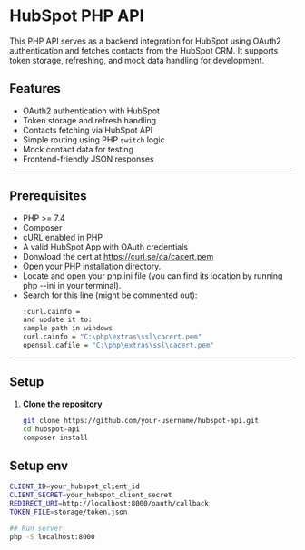 # HubSpot PHP API

This PHP API serves as a backend integration for HubSpot using OAuth2 authentication and fetches contacts from the HubSpot CRM. It supports token storage, refreshing, and mock data handling for development.

## Features

- OAuth2 authentication with HubSpot
- Token storage and refresh handling
- Contacts fetching via HubSpot API
- Simple routing using PHP `switch` logic
- Mock contact data for testing
- Frontend-friendly JSON responses

---

## Prerequisites

- PHP >= 7.4
- Composer
- cURL enabled in PHP
- A valid HubSpot App with OAuth credentials
- Donwload the cert at https://curl.se/ca/cacert.pem
- Open your PHP installation directory.
- Locate and open your php.ini file (you can find its location by running php --ini in your terminal).
- Search for this line (might be commented out):
  ```bash
  ;curl.cainfo =
  and update it to:
  sample path in windows
  curl.cainfo = "C:\php\extras\ssl\cacert.pem" 
  openssl.cafile = "C:\php\extras\ssl\cacert.pem" 

---

## Setup

1. **Clone the repository**
   ```bash
   git clone https://github.com/your-username/hubspot-api.git
   cd hubspot-api
   composer install

## Setup env
  ```bash
  CLIENT_ID=your_hubspot_client_id
  CLIENT_SECRET=your_hubspot_client_secret
  REDIRECT_URI=http://localhost:8000/oauth/callback
  TOKEN_FILE=storage/token.json

## Run server
  php -S localhost:8000
